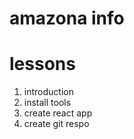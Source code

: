 # amazona info

# lessons

1. introduction
2. install tools
3. create react app
4. create git respo
